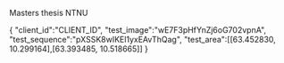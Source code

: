 Masters thesis NTNU

{
     "client_id":"CLIENT_ID",
     "test_image":"wE7F3pHfYnZj6oG702vpnA",
     "test_sequence":"pXSSK8wIKEl1yxEAvThQag",
     "test_area":[[63.452830, 10.299164],[63.393485, 10.518665]]
 }
